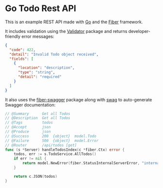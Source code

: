 # Go Todo Rest API

This is an example REST API made with [Go](https://go.dev/) and the [Fiber](https://github.com/gofiber/fiber) framework.

It includes validation using the [Validator](https://github.com/go-playground/validator) package and returns developer-friendly error messages:

```json
{
  "code": 422,
  "detail": "Invalid Todo object received",
  "fields": [
    {
      "location": "description",
      "type": "string",
      "detail": "required"
    }
  ]
}
```

It also uses the [fiber-swagger](https://github.com/arsmn/fiber-swagger) package along with [swag](https://github.com/swaggo/swag) to auto-generate Swagger documentation:

```go
// @Summary      Get all Todos
// @Description  Get all Todos
// @Tags         todos
// @Accept       json
// @Produce      json
// @Success      200  {object}  model.Todo
// @Failure      500  {object}  model.Error
// @Router       /api/todos [get]
func (s *Server) handleTodosIndex(c *fiber.Ctx) error {
	todos, err := s.TodoService.AllTodos()
	if err != nil {
		return model.NewError(fiber.StatusInternalServerError, "internal server error")
	}

	return c.JSON(todos)
}
```
